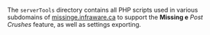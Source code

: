 The `serverTools` directory contains all PHP scripts used in various subdomains of [missinge.infraware.ca](http://missinge.infraware.ca) to support the **Missing e** _Post Crushes_ feature, as well as settings exporting.
